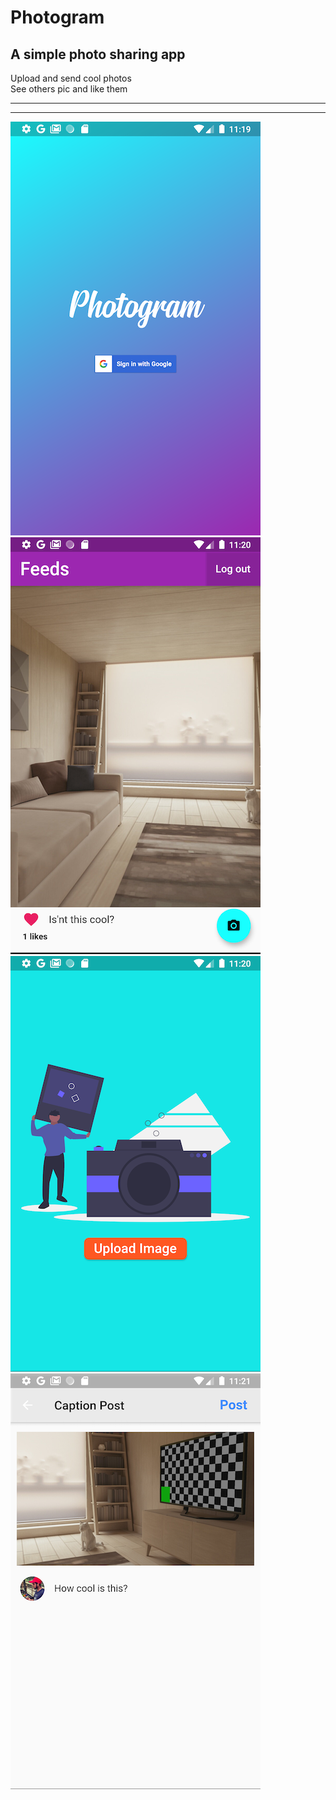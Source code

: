 # Photogram
## A simple photo sharing app


 Upload and send cool photos <br>
 See others pic and like them <br>
 
****


****
![](screenshots/ss1.png)
![](screenshots/ss2.png)
![](screenshots/ss3.png)
![](screenshots/ss4.png)
